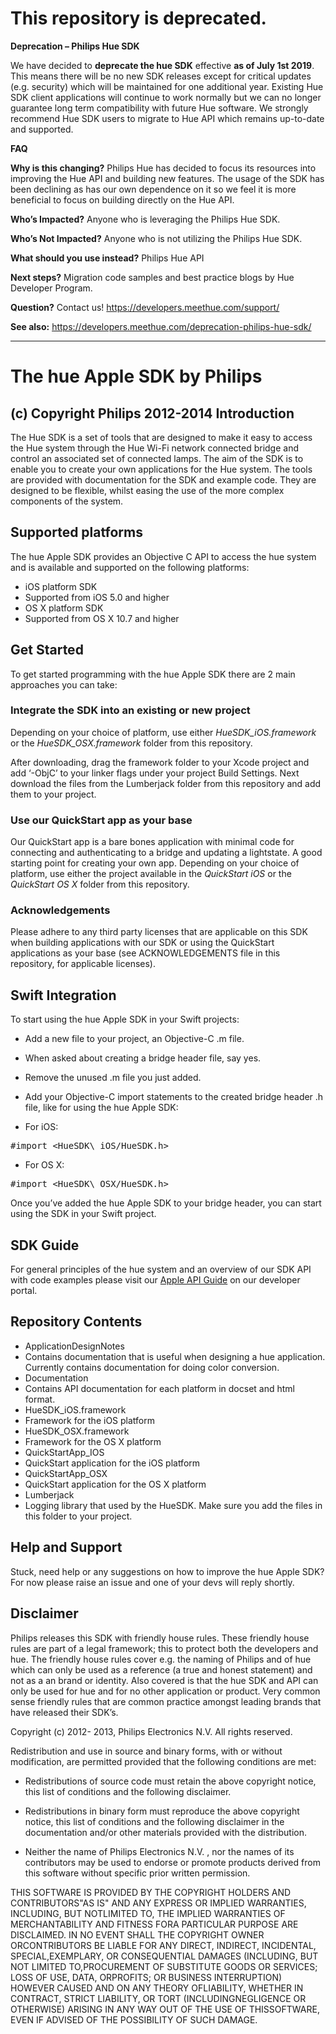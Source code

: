 # This repository is deprecated.

**Deprecation – Philips Hue SDK**

We have decided to **deprecate the hue SDK** effective **as of July 1st 2019**. This means there will be no new SDK releases except for critical updates (e.g. security) which will be maintained for one additional year. Existing Hue SDK client applications will continue to work normally but we can no longer guarantee long term compatibility with future Hue software. We strongly recommend Hue SDK users to migrate to Hue API which remains up-to-date and supported.

**FAQ**

**Why is this changing?** Philips Hue has decided to focus its resources into improving the Hue API and building new features. The usage of the SDK has been declining as has our own dependence on it so we feel it is more beneficial to focus on building directly on the Hue API.

**Who’s Impacted?** Anyone who is leveraging the Philips Hue SDK.

**Who’s Not Impacted?** Anyone who is not utilizing the Philips Hue SDK.

**What should you use instead?** Philips Hue API

**Next steps?** Migration code samples and best practice blogs by Hue Developer Program.

**Question?** Contact us! https://developers.meethue.com/support/

**See also:** https://developers.meethue.com/deprecation-philips-hue-sdk/

-----

The hue Apple SDK by Philips
===============
(c) Copyright Philips 2012-2014
Introduction
----------------
The Hue SDK is a set of tools that are designed to make it easy to access the Hue system through the Hue Wi-Fi network connected bridge and control an associated set of connected lamps. The aim of the SDK is to enable you to create your own applications for the Hue system.
The tools are provided with documentation for the SDK and example code. They are designed to be flexible, whilst easing the use of the more complex components of the system.

Supported platforms
----------------
The hue Apple SDK provides an Objective C API to access the hue system and is available and supported on the following platforms:

* iOS platform SDK
 * Supported from iOS 5.0 and higher
* OS X platform SDK
 * Supported from OS X 10.7 and higher

Get Started
----------------
To get started programming with the hue Apple SDK there are 2 main approaches you can take:

### Integrate the SDK into an existing or new project
Depending on your choice of platform, use either    _HueSDK\_iOS.framework_ or the _HueSDK\_OSX.framework_ folder from this repository.

After downloading, drag the framework folder to your Xcode project and add ‘-ObjC’ to your linker flags under your project Build Settings.
Next download the files from the Lumberjack folder from this repository and add them to your project.

### Use our QuickStart app as your base
Our QuickStart app is a bare bones application with minimal code for connecting and authenticating to a bridge and updating a lightstate. A good starting point for creating your own app.  Depending on your choice of platform, use either the project available in the _QuickStart iOS_ or the  _QuickStart OS X_ folder from this repository.

### Acknowledgements
Please adhere to any third party licenses that are applicable on this SDK when building applications with our SDK or using the QuickStart applications as your base (see ACKNOWLEDGEMENTS file in this repository, for applicable licenses).

Swift Integration
----------------
To start using the hue Apple SDK in your Swift projects:

* Add a new file to your project, an Objective-C .m file.
* When asked about creating a bridge header file, say yes.
* Remove the unused .m file you just added.

* Add your Objective-C import statements to the created bridge header .h file, like for using the hue Apple SDK:
 * For iOS:
<pre>#import &lt;HueSDK\_iOS/HueSDK.h></pre>
 * For OS X:
<pre>#import &lt;HueSDK\_OSX/HueSDK.h></pre>

Once you’ve added the hue Apple SDK to your bridge header, you can start using the SDK in your Swift project.

SDK Guide
----------------
For general principles of the hue system and an overview of our SDK API with code examples please visit our [Apple API Guide](http://developers.meethue.com/documentation/apple-api-guide) on our developer portal. 

Repository Contents
----------------
* ApplicationDesignNotes
 * Contains documentation that is useful when designing a hue application. Currently contains documentation for doing color conversion.
* Documentation
 * Contains API documentation for each platform in docset and html format. 
* HueSDK_iOS.framework
 * Framework for the iOS platform
* HueSDK_OSX.framework
 * Framework for the OS X platform
* QuickStartApp_IOS
 * QuickStart application for the iOS platform
* QuickStartApp_OSX
 * QuickStart application for the OS X platform
* Lumberjack
 * Logging library that used by the HueSDK. Make sure you add the files in this folder to your project.

Help and Support
----------------
Stuck, need help or any suggestions on how to improve the hue Apple SDK? For now please raise an issue and one of your devs will reply shortly.

Disclaimer
----------------
Philips releases this SDK with friendly house rules. These friendly house rules are part of a legal framework; this to protect both the developers and hue. The friendly house rules cover e.g. the naming of Philips and of hue which can only be used as a reference (a true and honest statement) and not as a an brand or identity. Also covered is that the hue SDK and API can only be used for hue and for no other application or product. Very common sense friendly rules that are common practice amongst leading brands that have released their SDK’s.

Copyright (c) 2012- 2013, Philips Electronics N.V. All rights reserved.

Redistribution and use in source and binary forms, with or without modification, are permitted provided that the following conditions are met:

* Redistributions of source code must retain the above copyright notice, this list of conditions and the following disclaimer.

* Redistributions in binary form must reproduce the above copyright notice, this list of conditions and the following disclaimer in the documentation and/or other materials provided with the distribution.

* Neither the name of Philips Electronics N.V. , nor the names of its contributors may be used to endorse or promote products derived from this software without specific prior written permission.

THIS SOFTWARE IS PROVIDED BY THE COPYRIGHT HOLDERS AND CONTRIBUTORS"AS IS" AND ANY EXPRESS OR IMPLIED WARRANTIES, INCLUDING, BUT NOTLIMITED TO, THE IMPLIED WARRANTIES OF MERCHANTABILITY AND FITNESS FORA PARTICULAR PURPOSE ARE DISCLAIMED. IN NO EVENT SHALL THE COPYRIGHT OWNER ORCONTRIBUTORS BE LIABLE FOR ANY DIRECT, INDIRECT, INCIDENTAL, SPECIAL,EXEMPLARY, OR CONSEQUENTIAL DAMAGES (INCLUDING, BUT NOT LIMITED TO,PROCUREMENT OF SUBSTITUTE GOODS OR SERVICES; LOSS OF USE, DATA, ORPROFITS; OR BUSINESS INTERRUPTION) HOWEVER CAUSED AND ON ANY THEORY OFLIABILITY, WHETHER IN CONTRACT, STRICT LIABILITY, OR TORT (INCLUDINGNEGLIGENCE OR OTHERWISE) ARISING IN ANY WAY OUT OF THE USE OF THISSOFTWARE, EVEN IF ADVISED OF THE POSSIBILITY OF SUCH DAMAGE.


